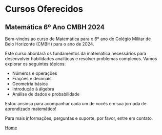 # Cursos Oferecidos

## Matemática 6º Ano CMBH 2024

Bem-vindos ao curso de Matemática para o 6º ano do Colégio Militar de Belo Horizonte (CMBH) para o ano de 2024.

Este curso abordará os fundamentos da matemática necessários para desenvolver habilidades analíticas e resolver problemas complexos. Vamos explorar os seguintes tópicos:

- Números e operações
- Frações e decimais
- Geometria básica
- Introdução à álgebra
- Análise de dados e probabilidade

Estou ansiosa para acompanhar cada um de vocês em sua jornada de aprendizado matemático!

Para mais informações, perguntas e suporte, por favor, entre em contato.

[Home](./)
